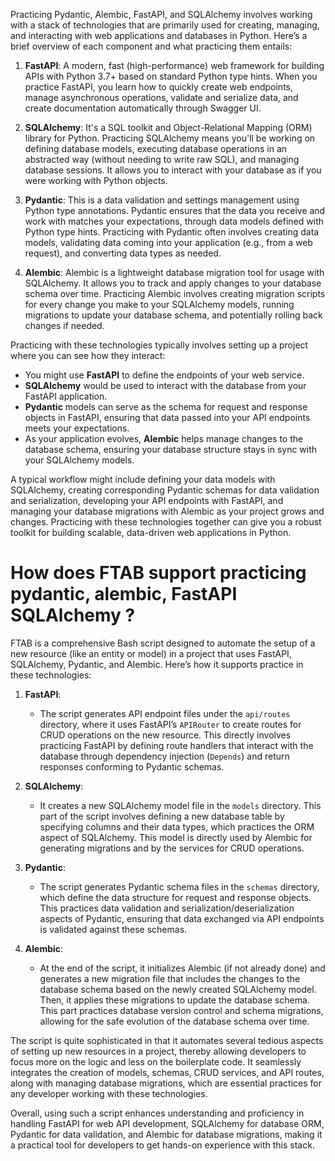 Practicing Pydantic, Alembic, FastAPI, and SQLAlchemy involves working with a stack of technologies that are primarily used for creating, managing, and interacting with web applications and databases in Python. Here’s a brief overview of each component and what practicing them entails:

1. **FastAPI**: A modern, fast (high-performance) web framework for building APIs with Python 3.7+ based on standard Python type hints. When you practice FastAPI, you learn how to quickly create web endpoints, manage asynchronous operations, validate and serialize data, and create documentation automatically through Swagger UI.

2. **SQLAlchemy**: It's a SQL toolkit and Object-Relational Mapping (ORM) library for Python. Practicing SQLAlchemy means you'll be working on defining database models, executing database operations in an abstracted way (without needing to write raw SQL), and managing database sessions. It allows you to interact with your database as if you were working with Python objects.

3. **Pydantic**: This is a data validation and settings management using Python type annotations. Pydantic ensures that the data you receive and work with matches your expectations, through data models defined with Python type hints. Practicing with Pydantic often involves creating data models, validating data coming into your application (e.g., from a web request), and converting data types as needed.

4. **Alembic**: Alembic is a lightweight database migration tool for usage with SQLAlchemy. It allows you to track and apply changes to your database schema over time. Practicing Alembic involves creating migration scripts for every change you make to your SQLAlchemy models, running migrations to update your database schema, and potentially rolling back changes if needed.

Practicing with these technologies typically involves setting up a project where you can see how they interact:

- You might use **FastAPI** to define the endpoints of your web service.
- **SQLAlchemy** would be used to interact with the database from your FastAPI application.
- **Pydantic** models can serve as the schema for request and response objects in FastAPI, ensuring that data passed into your API endpoints meets your expectations.
- As your application evolves, **Alembic** helps manage changes to the database schema, ensuring your database structure stays in sync with your SQLAlchemy models.

A typical workflow might include defining your data models with SQLAlchemy, creating corresponding Pydantic schemas for data validation and serialization, developing your API endpoints with FastAPI, and managing your database migrations with Alembic as your project grows and changes. Practicing with these technologies together can give you a robust toolkit for building scalable, data-driven web applications in Python.

# How does FTAB support practicing pydantic, alembic, FastAPI SQLAlchemy ?

FTAB is a comprehensive Bash script designed to automate the setup of a new resource (like an entity or model) in a project that uses FastAPI, SQLAlchemy, Pydantic, and Alembic. Here’s how it supports practice in these technologies:

1. **FastAPI**:
   - The script generates API endpoint files under the `api/routes` directory, where it uses FastAPI’s `APIRouter` to create routes for CRUD operations on the new resource. This directly involves practicing FastAPI by defining route handlers that interact with the database through dependency injection (`Depends`) and return responses conforming to Pydantic schemas.

2. **SQLAlchemy**:
   - It creates a new SQLAlchemy model file in the `models` directory. This part of the script involves defining a new database table by specifying columns and their data types, which practices the ORM aspect of SQLAlchemy. This model is directly used by Alembic for generating migrations and by the services for CRUD operations.

3. **Pydantic**:
   - The script generates Pydantic schema files in the `schemas` directory, which define the data structure for request and response objects. This practices data validation and serialization/deserialization aspects of Pydantic, ensuring that data exchanged via API endpoints is validated against these schemas.

4. **Alembic**:
   - At the end of the script, it initializes Alembic (if not already done) and generates a new migration file that includes the changes to the database schema based on the newly created SQLAlchemy model. Then, it applies these migrations to update the database schema. This part practices database version control and schema migrations, allowing for the safe evolution of the database schema over time.

The script is quite sophisticated in that it automates several tedious aspects of setting up new resources in a project, thereby allowing developers to focus more on the logic and less on the boilerplate code. It seamlessly integrates the creation of models, schemas, CRUD services, and API routes, along with managing database migrations, which are essential practices for any developer working with these technologies.

Overall, using such a script enhances understanding and proficiency in handling FastAPI for web API development, SQLAlchemy for database ORM, Pydantic for data validation, and Alembic for database migrations, making it a practical tool for developers to get hands-on experience with this stack.